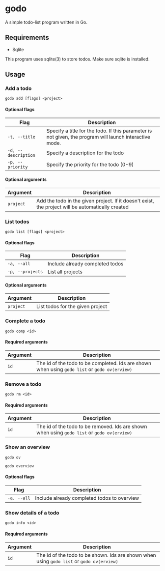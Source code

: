 # godo

A simple todo-list program written in Go.

## Requirements

- Sqlite

This program uses sqlite(3) to store todos. Make sure sqlite is installed.

## Usage

### Add a todo

```
godo add [flags] <project>
```

#### Optional flags

|Flag|Description|
|----|-----------|
|`-t, --title`|Specify a title for the todo. If this parameter is not given, the program will launch interactive mode.|
|`-d, --description`|Specify a description for the todo|
|`-p, --priority`|Specify the priority for the todo (0-9)|

#### Optional arguments

|Argument|Description|
|--------|-----------|
|`project`|Add the todo in the given project. If it doesn't exist, the project will be automatically created|

### List todos

```
godo list [flags] <project>
```

#### Optional flags

|Flag|Description|
|----|-----------|
|`-a, --all`|Include already completed todos|
|`-p, --projects`|List all projects|

#### Optional arguments

|Argument|Description|
|--------|-----------|
|`project`|List todos for the given project|

### Complete a todo

```
godo comp <id>
```

#### Required arguments

|Argument|Description|
|--------|-----------|
|`id`|The id of the todo to be completed. Ids are shown when using `godo list` or `godo ov(erview)`|

### Remove a todo

```
godo rm <id>
```

#### Required arguments

|Argument|Description|
|--------|-----------|
|`id`|The id of the todo to be removed. Ids are shown when using `godo list` or `godo ov(erview)`|

### Show an overview

```
godo ov
```

```
godo overview
```

#### Optional flags

|Flag|Description|
|----|-----------|
|`-a, --all`|Include already completed todos to overview|

### Show details of a todo

```
godo info <id>
```

#### Required arguments

|Argument|Description|
|--------|-----------|
|`id`|The id of the todo to be shown. Ids are shown when using `godo list` or `godo ov(erview)`|
